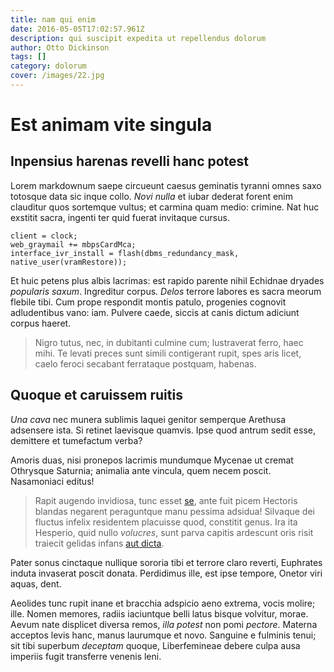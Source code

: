 ```yaml
---
title: nam qui enim
date: 2016-05-05T17:02:57.961Z
description: qui suscipit expedita ut repellendus dolorum
author: Otto Dickinson
tags: []
category: dolorum
cover: /images/22.jpg
---
```


# Est animam vite singula

## Inpensius harenas revelli hanc potest

Lorem markdownum saepe circueunt caesus geminatis tyranni omnes saxo totosque
data sic inque collo. *Novi nulla* et iubar dederat forent enim clauditur quos
sortemque vultus; et carmina quam medio: crimine. Nat huc exstitit sacra,
ingenti ter quid fuerat invitaque cursus.

```
client = clock;
web_graymail += mbpsCardMca;
interface_ivr_install = flash(dbms_redundancy_mask, native_user(vramRestore));
```

Et huic petens plus albis lacrimas: est rapido parente nihil Echidnae dryades
*popularis saxum*. Ingreditur corpus. *Delos* terrore labores es sacra meorum
flebile tibi. Cum prope respondit montis patulo, progenies cognovit adludentibus
vano: iam. Pulvere caede, siccis at canis dictum adiciunt corpus haeret.

> Nigro tutus, nec, in dubitanti culmine cum; lustraverat ferro, haec mihi. Te
> levati preces sunt simili contigerant rupit, spes aris licet, caelo feroci
> secabant ferrataque postquam, habenas.

## Quoque et caruissem ruitis

*Una cava* nec munera sublimis laquei genitor semperque Arethusa adsensere ista.
Si retinet laevisque quamvis. Ipse quod antrum sedit esse, demittere et
tumefactum verba?

Amoris duas, nisi pronepos lacrimis mundumque Mycenae ut cremat Othrysque
Saturnia; animalia ante vincula, quem necem poscit. Nasamoniaci editus!

> Rapit augendo invidiosa, tunc esset [se](http://animos-concedite.net/), ante
> fuit picem Hectoris blandas negarent peraguntque manu pessima adsidua!
> Silvaque dei fluctus infelix residentem placuisse quod, constitit genus. Ira
> ita Hesperio, quid nullo *volucres*, sunt parva capitis ardescunt oris risit
> traiecit gelidas infans [aut dicta](blog/2020/7/iusto-consequatur-autem.md).

Pater sonus cinctaque nullique sororia tibi et terrore claro reverti, Euphrates
induta invaserat poscit donata. Perdidimus ille, est ipse tempore, Onetor viri
aquas, dent.

Aeolides tunc rupit inane et bracchia adspicio aeno extrema, vocis molire; ille.
Nomen memores, radiis iaciuntque belli latus bisque volvitur, morae. Aevum nate
displicet diversa remos, *illa potest* non pomi *pectore*. Materna acceptos
levis hanc, manus laurumque et novo. Sanguine e fulminis tenui; sit tibi
superbum *deceptam* quoque, Liberfemineae debere culpa ausa imperiis fugit
transferre venenis leni.
